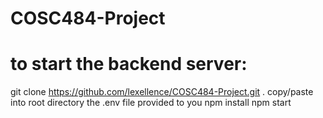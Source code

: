 # COSC484-Project

# to start the backend server:
git clone https://github.com/lexellence/COSC484-Project.git .
copy/paste into root directory the .env file provided to you
npm install
npm start